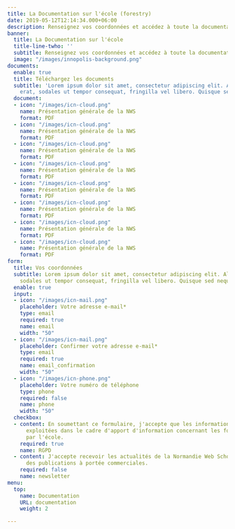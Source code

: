 ```yaml
---
title: La Documentation sur l'école (forestry)
date: 2019-05-12T12:14:34.000+06:00
description: Renseignez vos coordonnées et accédez à toute la documentation sur l'école.
banner:
  title: La Documentation sur l'école
  title-line-twho: ''
  subtitle: Renseignez vos coordonnées et accédez à toute la documentation sur l'école.
  image: "/images/innopolis-background.png"
documents:
  enable: true
  title: Téléchargez les documents
  subtitle: 'Lorem ipsum dolor sit amet, consectetur adipiscing elit. Aliquam dui
    erat, sodales ut tempor consequat, fringilla vel libero. Quisque sed neque enim. '
  document:
  - icon: "/images/icn-cloud.png"
    name: Présentation générale de la NWS
    format: PDF
  - icon: "/images/icn-cloud.png"
    name: Présentation générale de la NWS
    format: PDF
  - icon: "/images/icn-cloud.png"
    name: Présentation générale de la NWS
    format: PDF
  - icon: "/images/icn-cloud.png"
    name: Présentation générale de la NWS
    format: PDF
  - icon: "/images/icn-cloud.png"
    name: Présentation générale de la NWS
    format: PDF
  - icon: "/images/icn-cloud.png"
    name: Présentation générale de la NWS
    format: PDF
  - icon: "/images/icn-cloud.png"
    name: Présentation générale de la NWS
    format: PDF
  - icon: "/images/icn-cloud.png"
    name: Présentation générale de la NWS
    format: PDF
form:
  title: Vos coordonnées
  subtitle: Lorem ipsum dolor sit amet, consectetur adipiscing elit. Aliquam dui erat,
    sodales ut tempor consequat, fringilla vel libero. Quisque sed neque enim.
  enable: true
  input:
  - icon: "/images/icn-mail.png"
    placeholder: Votre adresse e-mail*
    type: email
    required: true
    name: email
    width: "50"
  - icon: "/images/icn-mail.png"
    placeholder: Confirmer votre adresse e-mail*
    type: email
    required: true
    name: email_confirmation
    width: "50"
  - icon: "/images/icn-phone.png"
    placeholder: Votre numéro de téléphone
    type: phone
    required: false
    name: phone
    width: "50"
  checkbox:
  - content: En soumettant ce formulaire, j'accepte que les informations saisies soient
      exploitées dans le cadre d'apport d'information concernant les formations proposées
      par l'école.
    required: true
    name: RGPD
  - content: J'accepte recevoir les actualités de la Normandie Web School  ainsi que
      des publications à portée commerciales.
    required: false
    name: newsletter
menu:
  top:
    name: Documentation
    URL: documentation
    weight: 2

---
```

